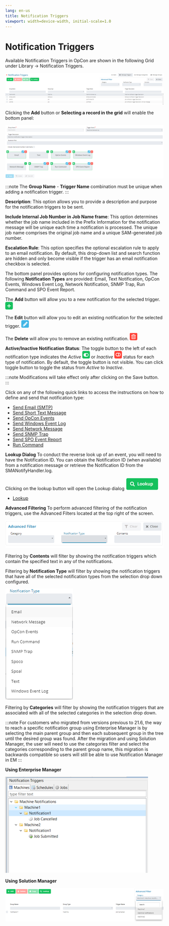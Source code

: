 ```yaml
---
lang: en-us
title: Notification Triggers
viewport: width=device-width, initial-scale=1.0
---
```


# Notification Triggers

Available Notification Triggers in OpCon are shown in the following Grid under Library -> Notification Triggers.

![Notification Triggers Grid](../../../../../Resources/Images/SM/Library/NotificationTriggers/NotificationTriggers-Grid.png "Notification Triggers Grid")

Clicking the **Add** button or **Selecting a record in the grid** will enable the bottom panel:

![Notification Trigger Add and Edit](../../../../../Resources/Images/SM/Library/NotificationTriggers/NotificationTriggers-AddEdit.png "Editable panel for Notification Triggers")

:::note
The **Group Name** - **Trigger Name** combination must be unique when adding a notification trigger.
:::

**Description**: This option allows you to provide a description and
purpose for the notification triggers to be sent.

**Include Internal Job Number in Job Name frame**: This option
    determines whether the job name included in the Prefix Information
    for the notification message will be unique each time a notification
    is processed. The unique job name comprises the original job name
    and a unique SAM-generated job number.

**Escalation Rule**: This option specifies the optional escalation rule to apply to an email notification. By default, this drop-down list and search function are hidden and only become visible if the trigger has an email notification checkbox is selected.

The bottom panel provides options for configuring notification types. The following **Notification Types** are provided: Email, Text Notification, OpCon Events, Windows Event Log, Network Notification, SNMP Trap, Run Command and SPO Event Report.

The **Add** button will allow you to a new notification for the selected trigger.
![Add Notification](../../../../../Resources/Images/SM/Library/NotificationTriggers/add.png "Add Notification")

The **Edit** button will allow you to edit an existing notification for the selected trigger.
![Edit Notification](../../../../../Resources/Images/SM/Library/NotificationTriggers/edit.png "Edit Notification")

The **Delete** will allow you to remove an existing notification.
![Delete Notification](../../../../../Resources/Images/SM/Library/NotificationTriggers/delete.png "Delete Notification")

**Active/Inactive Notification Status**: The toggle button to the left of each notification type indicates the *Active* ![Active Notification](../../../../../Resources/Images/SM/Library/NotificationTriggers/active.png "Active Notification") or
    *Inactive* ![Inactive Notification](../../../../../Resources/Images/SM/Library/NotificationTriggers/inactive.png "Inactive Notification") status for each type of notification. By default,
    the toggle button is not visible. You can click toggle button to toggle
    the status from *Active* to *Inactive*.

:::note
    Modifications will take effect only after clicking on the Save button.
:::


Click on any of the following quick links to access the instructions on
how to define and send that notification type:

- [Send Email (SMTP)](./NotificationTypes/Email)
- [Send Short Text Message](./NotificationTypes/Text-Message)
- [Send OpCon Events](./NotificationTypes/OpCon-Events)
- [Send Windows Event Log](./NotificationTypes/Windows-Event-Log)
- [Send Network Message](./NotificationTypes/Network-Message)
- [Send SNMP Trap](./NotificationTypes/SNMP-Trap)
- [Send SPO Event Report](./NotificationTypes/SPO-Event-Report)
- [Run Command](./NotificationTypes/Run-Command)


**Lookup Dialog** To conduct the reverse look up of an event, you will need to have the Notification ID. You can obtain the Notification ID (when available) from a notification message or retrieve the Notification ID from the SMANotifyHandler.log.

Clicking on the lookup button will open the Lookup dialog ![Lookup Notification Source](../../../../../Resources/Images/SM/Library/NotificationTriggers/lookup.png "Lookup Notification Source")

- [Lookup](./NotificationTypes/Looking-up-Notification-Sources)


**Advanced Filtering** To perform advanced filtering of the notification triggers, use the Advanced Filters located at the top right of the screen.

![Lookup Notification Source](../../../../../Resources/Images/SM/Library/NotificationTriggers/advanced-filtering.png "Lookup Notification Source")

Filtering by **Contents** will filter by showing the notification triggers which contain the specified text in any of the notifications.

Filtering by **Notification Type** will filter by showing the notification triggers that have all of the selected notification types from the selection drop down configured.

![Lookup Notification Source](../../../../../Resources/Images/SM/Library/NotificationTriggers/filter-by-notification-type.png "Lookup Notification Source")


Filtering by **Categories** will filter by showing the notification triggers that are associated with all of the selected categories in the selection drop down.

:::note
For customers who migrated from versions previous to 21.6, the way to reach a specific notification group using Enterprise Manager is by selecting the main parent group and then each subsequent group in the tree until the desired group was found. After the migration and using Solution Manager, the user will need to use the categories filter and select the categories corresponding to the parent group name, this migration is backwards compatible so users will still be able to use Notification Manager in EM
:::

**Using Enterprise Manager**

![Lookup Notification Source](../../../../../Resources/Images/SM/Library/NotificationTriggers/notification-manager-em.png "Lookup Notification Source")


**Using Solution Manager**

![Lookup Notification Source](../../../../../Resources/Images/SM/Library/NotificationTriggers/filter-by-categories.png "Lookup Notification Source")